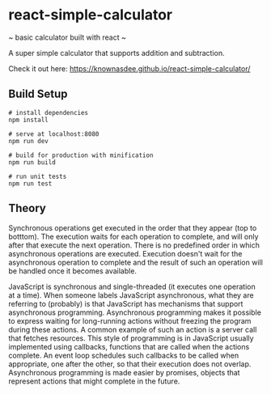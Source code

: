 # react-simple-calculator
~ basic calculator built with react ~

A super simple calculator that supports addition and subtraction.

Check it out here: https://knownasdee.github.io/react-simple-calculator/

## Build Setup
```
# install dependencies
npm install

# serve at localhost:8080
npm run dev

# build for production with minification
npm run build

# run unit tests
npm run test
```

## Theory
Synchronous operations get executed in the order that they appear (top to botttom). The execution waits for each operation to complete, and will only after that execute the next operation. There is no predefined order in which asynchronous operations are executed. Execution doesn't wait for the asynchronous operation to complete and the result of such an operation will be handled once it becomes available.

JavaScript is synchronous and single-threaded (it executes one operation at a time). When someone labels JavaScript asynchronous, what they are referring to (probably) is that JavaScript has mechanisms that support asynchronous programming. Asynchronous programming makes it possible to express waiting for long-running actions without freezing the program during these actions. A common example of such an action is a server call that fetches resources. This style of programming is in JavaScript usually implemented using callbacks, functions that are called when the actions complete. An event loop schedules such callbacks to be called when appropriate, one after the other, so that their execution does not overlap. Asynchronous programming is made easier by promises, objects that represent actions that might complete in the future.
